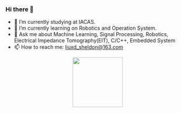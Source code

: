 ### Hi there 👋

<!--
**SheldonLoveCoding/SheldonLoveCoding** is a ✨ _special_ ✨ repository because its `README.md` (this file) appears on your GitHub profile.

Here are some ideas to get you started:


- 👯 I’m looking to collaborate on ...
- 🤔 I’m looking for help with ...
- 💬 Ask me about ...
- 📫 How to reach me: ...
- 😄 Pronouns: ...
- ⚡ Fun fact: ...
-->
- 🔭 I’m currently studying at IACAS.
- 🌱 I’m currently learning on Robotics and Operation System.
- 💬 Ask me about Machine Learning, Signal Processing, Robotics, Electrical Impedance Tomography(EIT), C/C++, Embedded System
- 📫 How to reach me: liuxd_sheldon@163.com


<div align="center"> 
  <img height="137px" src="https://github-readme-stats.vercel.app/api?username=SheldonLoveCoding&hide_title=true&hide_border=true&show_icons=trueline_height=21&text_color=000&icon_color=000&bg_color=0,52fa5a&theme=graywhite" /> 
</div>
